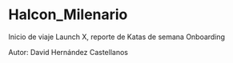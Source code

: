 # Halcon_Milenario
Inicio de viaje Launch X, reporte de Katas de semana Onboarding

Autor: David Hernández Castellanos
